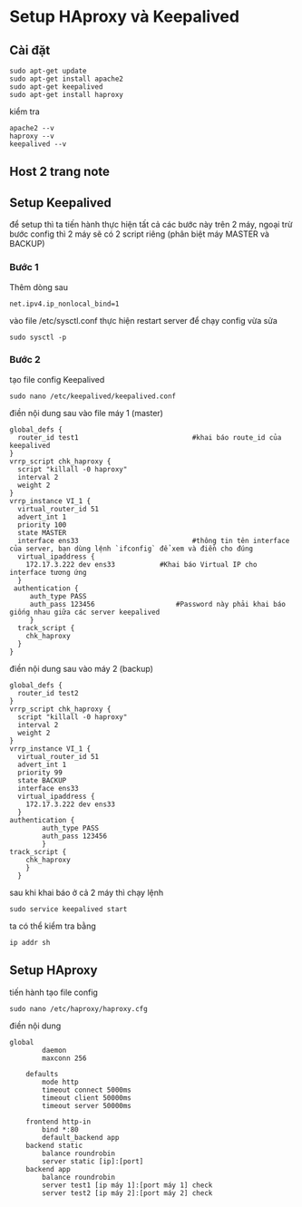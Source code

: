 # Setup HAproxy và Keepalived
## Cài đặt
```
sudo apt-get update
sudo apt-get install apache2 
sudo apt-get keepalived 
sudo apt-get install haproxy
```

kiểm tra
```
apache2 --v
haproxy --v
keepalived --v
```

## Host 2 trang note


## Setup Keepalived
để setup thì ta tiến hành thực hiện tất cả các bước này trên 2 máy, ngoại trừ bước config thì 2 máy sẽ có 2 script riêng (phân biệt máy MASTER và BACKUP)
### Bước 1
Thêm dòng sau
```
net.ipv4.ip_nonlocal_bind=1
```
vào file /etc/sysctl.conf
thực hiện restart server để chạy config vừa sửa
```
sudo sysctl -p
```
### Bước 2
tạo file config Keepalived
```
sudo nano /etc/keepalived/keepalived.conf
```
điền nội dung sau vào file máy 1 (master)
```
global_defs {
  router_id test1                            #khai báo route_id của keepalived
}
vrrp_script chk_haproxy {
  script "killall -0 haproxy"
  interval 2
  weight 2
}
vrrp_instance VI_1 {
  virtual_router_id 51
  advert_int 1
  priority 100
  state MASTER
  interface ens33                            #thông tin tên interface của server, bạn dùng lệnh `ifconfig` để xem và điền cho đúng
  virtual_ipaddress {
    172.17.3.222 dev ens33           #Khai báo Virtual IP cho interface tương ứng
  }
 authentication {
     auth_type PASS
     auth_pass 123456                    #Password này phải khai báo giống nhau giữa các server keepalived
     }
  track_script {
    chk_haproxy
  }
}
```
điền nội dung sau vào máy 2 (backup)
```
global_defs {
  router_id test2
}
vrrp_script chk_haproxy {
  script "killall -0 haproxy"
  interval 2
  weight 2
}
vrrp_instance VI_1 {
  virtual_router_id 51
  advert_int 1
  priority 99
  state BACKUP
  interface ens33
  virtual_ipaddress {
    172.17.3.222 dev ens33
  }
authentication {
        auth_type PASS
        auth_pass 123456
        }
track_script {
    chk_haproxy
    }
  }

```
sau khi khai báo ở cả 2 máy thì chạy lệnh
```
sudo service keepalived start
```
ta có thể kiểm tra bằng 
```
ip addr sh
```
## Setup HAproxy
tiến hành tạo file config 
```
sudo nano /etc/haproxy/haproxy.cfg
```
điền nội dung
```
global
        daemon
        maxconn 256

    defaults
        mode http
        timeout connect 5000ms
        timeout client 50000ms
        timeout server 50000ms

    frontend http-in
        bind *:80
        default_backend app
    backend static
        balance roundrobin
        server static [ip]:[port]
    backend app
        balance roundrobin
        server test1 [ip máy 1]:[port máy 1] check
        server test2 [ip máy 2]:[port máy 2] check
```


